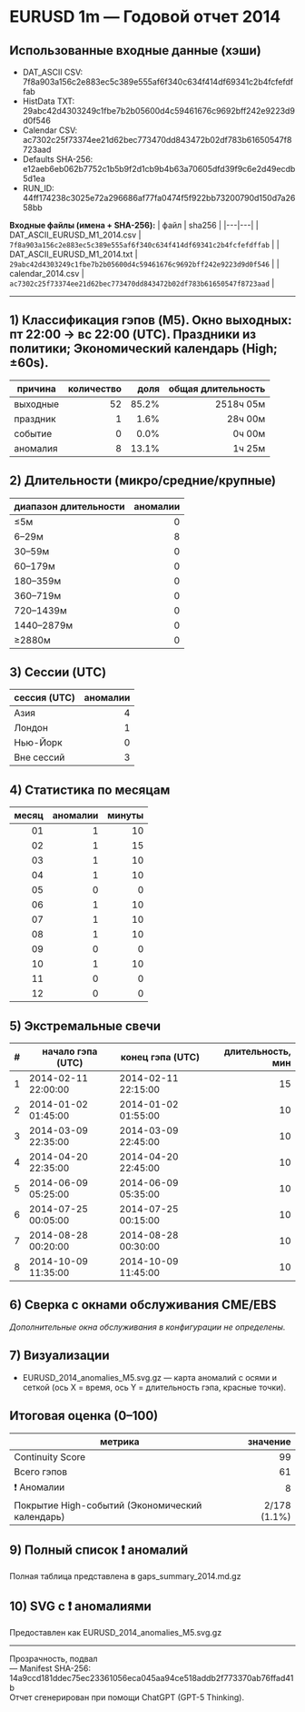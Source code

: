 # EURUSD 1m — Годовой отчет 2014

## Использованные входные данные (хэши)
- DAT_ASCII CSV: 7f8a903a156c2e883ec5c389e555af6f340c634f414df69341c2b4fcfefdffab  
- HistData TXT: 29abc42d4303249c1fbe7b2b05600d4c59461676c9692bff242e9223d9d0f546  
- Calendar CSV: ac7302c25f73374ee21d62bec773470dd843472b02df783b61650547f8723aad  
- Defaults SHA-256: e12aeb6eb062b7752c1b5b9f2d1cb9b4b63a70605dfd39f9c6e2d49ecdb5d1ea  
- RUN_ID: 44ff174238c3025e72a296686af77fa0474f5f922bb73200790d150d7a2658bb  

**Входные файлы (имена + SHA-256):**
| файл | sha256 |
|---|---|
| DAT_ASCII_EURUSD_M1_2014.csv | `7f8a903a156c2e883ec5c389e555af6f340c634f414df69341c2b4fcfefdffab` |
| DAT_ASCII_EURUSD_M1_2014.txt | `29abc42d4303249c1fbe7b2b05600d4c59461676c9692bff242e9223d9d0f546` |
| calendar_2014.csv | `ac7302c25f73374ee21d62bec773470dd843472b02df783b61650547f8723aad` |

---

## 1) Классификация гэпов (M5). Окно выходных: пт 22:00 → вс 22:00 (UTC). Праздники из политики; Экономический календарь (High; ±60s).
| причина | количество | доля | общая длительность |
|---|---:|---:|---:|
| выходные | 52 | 85.2% | 2518ч 05м |
| праздник | 1 | 1.6% | 28ч 00м |
| событие | 0 | 0.0% | 0ч 00м |
| аномалия | 8 | 13.1% | 1ч 25м |

## 2) Длительности (микро/средние/крупные)
| диапазон длительности | аномалии |
|---|---:|
| ≤5м | 0 |
| 6–29м | 8 |
| 30–59м | 0 |
| 60–179м | 0 |
| 180–359м | 0 |
| 360–719м | 0 |
| 720–1439м | 0 |
| 1440–2879м | 0 |
| ≥2880м | 0 |

## 3) Сессии (UTC)
| сессия (UTC) | аномалии |
|---|---:|
| Азия | 4 |
| Лондон | 1 |
| Нью-Йорк | 0 |
| Вне сессий | 3 |

## 4) Статистика по месяцам
| месяц | аномалии | минуты |
|---:|---:|---:|
| 01 | 1 | 10 |
| 02 | 1 | 15 |
| 03 | 1 | 10 |
| 04 | 1 | 10 |
| 05 | 0 | 0 |
| 06 | 1 | 10 |
| 07 | 1 | 10 |
| 08 | 1 | 10 |
| 09 | 0 | 0 |
| 10 | 1 | 10 |
| 11 | 0 | 0 |
| 12 | 0 | 0 |

## 5) Экстремальные свечи
| # | начало гэпа (UTC) | конец гэпа (UTC) | длительность, мин |
|---:|---|---|---:|
| 1 | 2014-02-11 22:00:00 | 2014-02-11 22:15:00 | 15 |
| 2 | 2014-01-02 01:45:00 | 2014-01-02 01:55:00 | 10 |
| 3 | 2014-03-09 22:35:00 | 2014-03-09 22:45:00 | 10 |
| 4 | 2014-04-20 22:35:00 | 2014-04-20 22:45:00 | 10 |
| 5 | 2014-06-09 05:25:00 | 2014-06-09 05:35:00 | 10 |
| 6 | 2014-07-25 00:05:00 | 2014-07-25 00:15:00 | 10 |
| 7 | 2014-08-28 00:20:00 | 2014-08-28 00:30:00 | 10 |
| 8 | 2014-10-09 11:35:00 | 2014-10-09 11:45:00 | 10 |

## 6) Сверка с окнами обслуживания CME/EBS
_Дополнительные окна обслуживания в конфигурации не определены._

## 7) Визуализации
- EURUSD_2014_anomalies_M5.svg.gz — карта аномалий с осями и сеткой (ось X = время, ось Y = длительность гэпа, красные точки).

## Итоговая оценка (0–100)
| метрика | значение |
|---|---:|
| Continuity Score | 99 |
| Всего гэпов | 61 |
| ❗ Аномалии | 8 |
| Покрытие High-событий (Экономический календарь) | 2/178 (1.1%) |

## 9) Полный список ❗ аномалий
Полная таблица представлена в gaps_summary_2014.md.gz

## 10) SVG с ❗ аномалиями
Предоставлен как EURUSD_2014_anomalies_M5.svg.gz

---
Прозрачность, подвал  
— Manifest SHA-256: 14a9ccd181ddec75ec23361056eca045aa94ce518addb2f773370ab76ffad41b  
Отчет сгенерирован при помощи ChatGPT (GPT-5 Thinking).  
